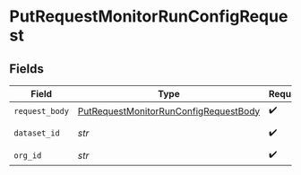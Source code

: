 # PutRequestMonitorRunConfigRequest


## Fields

| Field                                                                                                     | Type                                                                                                      | Required                                                                                                  | Description                                                                                               | Example                                                                                                   |
| --------------------------------------------------------------------------------------------------------- | --------------------------------------------------------------------------------------------------------- | --------------------------------------------------------------------------------------------------------- | --------------------------------------------------------------------------------------------------------- | --------------------------------------------------------------------------------------------------------- |
| `request_body`                                                                                            | [PutRequestMonitorRunConfigRequestBody](../../models/operations/putrequestmonitorrunconfigrequestbody.md) | :heavy_check_mark:                                                                                        | N/A                                                                                                       |                                                                                                           |
| `dataset_id`                                                                                              | *str*                                                                                                     | :heavy_check_mark:                                                                                        | N/A                                                                                                       | model-123                                                                                                 |
| `org_id`                                                                                                  | *str*                                                                                                     | :heavy_check_mark:                                                                                        | N/A                                                                                                       | org-123                                                                                                   |